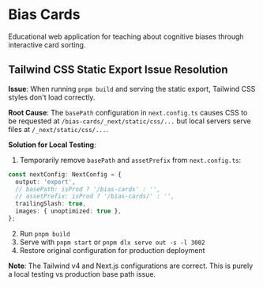 # Bias Cards

Educational web application for teaching about cognitive biases through interactive card sorting.

## Tailwind CSS Static Export Issue Resolution

**Issue**: When running `pnpm build` and serving the static export, Tailwind CSS styles don't load correctly.

**Root Cause**: The `basePath` configuration in `next.config.ts` causes CSS to be requested at `/bias-cards/_next/static/css/...` but local servers serve files at `/_next/static/css/...`.

**Solution for Local Testing**:
1. Temporarily remove `basePath` and `assetPrefix` from `next.config.ts`:
```typescript
const nextConfig: NextConfig = {
  output: 'export',
  // basePath: isProd ? '/bias-cards' : '',
  // assetPrefix: isProd ? '/bias-cards/' : '',
  trailingSlash: true,
  images: { unoptimized: true },
};
```

2. Run `pnpm build`
3. Serve with `pnpm start` or `pnpm dlx serve out -s -l 3002`
4. Restore original configuration for production deployment

**Note**: The Tailwind v4 and Next.js configurations are correct. This is purely a local testing vs production base path issue.